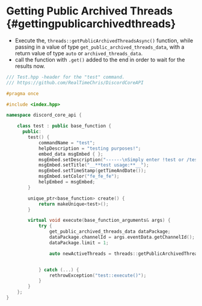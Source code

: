 Getting Public Archived Threads {#gettingpublicarchivedthreads}
============
- Execute the, `threads::getPublicArchivedThreadsAsync()` function, while passing in a value of type `get_public_archived_threads_data`, with a return value of type `auto` or `archived_threads_data`.
- call the function with `.get()` added to the end in order to wait for the results now.

```cpp
/// Test.hpp -header for the "test" command.
/// https://github.com/RealTimeChris/DiscordCoreAPI

#pragma once

#include <index.hpp>

namespace discord_core_api {

	class test : public base_function {
	  public:
		test() {
			commandName = "test";
			helpDescription = "testing purposes!";
			embed_data msgEmbed { };
			msgEmbed.setDescription("------\nSimply enter !test or /test!\n------");
			msgEmbed.setTitle("__**test usage:**__");
			msgEmbed.setTimeStamp(getTimeAndDate());
			msgEmbed.setColor("fe_fe_fe");
			helpEmbed = msgEmbed;
		}

		unique_ptr<base_function> create() {
			return makeUnique<test>();
		}

		virtual void execute(base_function_arguments& args) {
			try {
				get_public_archived_threads_data dataPackage;
				dataPackage.channelId = args.eventData.getChannelId();
				dataPackage.limit = 1;

				auto newActiveThreads = threads::getPublicArchivedThreadsAsync(const& dataPackage).get();


			} catch (...) {
				rethrowException("test::execute()");
			}
		}
	};
}
```
